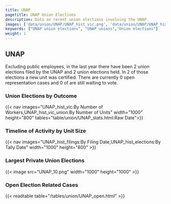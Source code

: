 ```yaml
---
title: UNAP
pagetitle: UNAP Union Elections
description: Data on recent union elections involving the UNAP.
images: ['data/union/UNAP/UNAP_hist_vic.png', 'data/union/UNAP/UNAP_hist_size.png', 'data/union/UNAP/UNAP_10.png']
keywords: ["UNAP union elections", "UNAP unions","Union elections"]
weight: 1
---
```

##  UNAP

Excluding public employees, in the last year there have been 2 union elections filed by the UNAP and 2 union elections held. In 2 of those elections a new unit was certified. There are currently 0 open representation cases and 0 of are still waiting to vote.

### Union Elections by Outcome
{{< nav images="UNAP_hist_vic:By Number of Workers,UNAP_hist_vic_union:By Number of Units" width="1000" height="800" tables="table/union/UNAP_stats.html:Raw Date">}}

### Timeline of Activity by Unit Size
{{< nav images="UNAP_hist_filings:By Filing Date,UNAP_hist_elections:By Tally Date" width="1000" height="800" >}}

### Largest Private Union Elections
{{< image src="UNAP_10.png" width="1000" height="1000"  >}}

### Open Election Related Cases
{{< readtable table="/tables/union/UNAP_open.html" >}}


